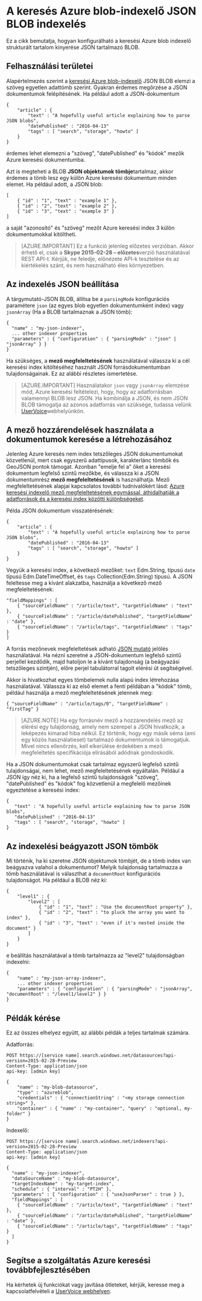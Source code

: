 <properties
pageTitle="A keresés Azure blob-indexelő JSON BLOB indexelés"
description="A keresés Azure blob-indexelő JSON BLOB indexelés"
services="search"
documentationCenter=""
authors="chaosrealm"
manager="pablocas"
editor="" />

<tags
ms.service="search"
ms.devlang="rest-api"
ms.workload="search" ms.topic="article"  
ms.tgt_pltfrm="na"
ms.date="07/26/2016"
ms.author="eugenesh" />

# <a name="indexing-json-blobs-with-azure-search-blob-indexer"></a>A keresés Azure blob-indexelő JSON BLOB indexelés 

Ez a cikk bemutatja, hogyan konfigurálható a keresési Azure blob indexelő strukturált tartalom kinyerése JSON tartalmazó BLOB.

## <a name="scenarios"></a>Felhasználási területei

Alapértelmezés szerint a [keresési Azure blob-indexelő](search-howto-indexing-azure-blob-storage.md) JSON BLOB elemzi a szöveg egyetlen adattömb szerint. Gyakran érdemes megőrzése a JSON dokumentumok felépítésének. Ha például adott a JSON-dokumentum 

    { 
        "article" : {
            "text" : "A hopefully useful article explaining how to parse JSON blobs",
            "datePublished" : "2016-04-13" 
            "tags" : [ "search", "storage", "howto" ]    
        }
    }

érdemes lehet elemezni a "szöveg", "datePublished" és "kódok" mezők Azure keresési dokumentumba.

Azt is megteheti a BLOB **JSON objektumok tömbje**tartalmaz, akkor érdemes a tömb lesz egy külön Azure keresési dokumentum minden elemet. Ha például adott, a JSON blob:  

    [
        { "id" : "1", "text" : "example 1" },
        { "id" : "2", "text" : "example 2" },
        { "id" : "3", "text" : "example 3" }
    ]

a saját "azonosító" és "szöveg" mezőt Azure keresési index 3 külön dokumentumokkal kitöltheti. 

> [AZURE.IMPORTANT] Ez a funkció jelenleg előzetes verzióban. Akkor érhető el, csak a **Skype 2015-02-28 – előzetes**verzió használatával REST API-t. Kérjük, ne feledje, előnézete API-k tesztelése és az kiértékelés szánt, és nem használható éles környezetben. 

## <a name="setting-up-json-indexing"></a>Az indexelés JSON beállítása

A tárgymutató-JSON BLOB, állítsa be a `parsingMode` konfigurációs paramétere `json` (az egyes blob egyetlen dokumentumként index) vagy `jsonArray` (Ha a BLOB tartalmaznak a JSON tömb): 

    {
      "name" : "my-json-indexer",
      ... other indexer properties
      "parameters" : { "configuration" : { "parsingMode" : "json" | "jsonArray" } }
    }

Ha szükséges, a **mező megfeleltetésének** használatával válassza ki a cél keresési index kitöltéséhez használt JSON forrásdokumentumban tulajdonságainak.  Ez az alábbi részletes ismertetése. 

> [AZURE.IMPORTANT] Használatakor `json` vagy `jsonArray` elemzése mód, Azure keresési feltételezi, hogy, hogy az adatforrásban valamennyi BLOB lesz JSON. Ha kombinálja a JSON, és nem JSON BLOB támogatja az azonos adatforrás van szüksége, tudassa velünk [UserVoice](https://feedback.azure.com/forums/263029-azure-search)webhelyünkön.

## <a name="using-field-mappings-to-build-search-documents"></a>A mező hozzárendelések használata a dokumentumok keresése a létrehozásához 

Jelenleg Azure keresés nem index tetszőleges JSON dokumentumokat közvetlenül, mert csak egyszerű adattípusok, karakterlánc tömbök és GeoJSON pontok támogat. Azonban "emelje fel a" őket a keresési dokumentum legfelső szintű mezőkbe, és válassza ki a JSON dokumentumrész **mező megfeleltetésének** is használhatja. Mező megfeleltetésének alapjai kapcsolatos további tudnivalókért lásd: [Azure keresési indexelő mező megfeleltetésének egymással, áthidalhatják a adatforrások és a keresési index közötti különbségeket](search-indexer-field-mappings.md).

Példa JSON dokumentum visszatérésének: 

    { 
        "article" : {
            "text" : "A hopefully useful article explaining how to parse JSON blobs",
            "datePublished" : "2016-04-13" 
            "tags" : [ "search", "storage", "howto" ]    
        }
    }

Vegyük a keresési index, a következő mezőket: `text` Edm.String, típusú `date` típusú Edm.DateTimeOffset, és `tags` Collection(Edm.String) típusú. A JSON feleltesse meg a kívánt alakzatba, használja a következő mező megfeleltetésének: 

    "fieldMappings" : [ 
        { "sourceFieldName" : "/article/text", "targetFieldName" : "text" },
        { "sourceFieldName" : "/article/datePublished", "targetFieldName" : "date" },
        { "sourceFieldName" : "/article/tags", "targetFieldName" : "tags" }
    ]

A forrás mezőnevek megfeleltetések adható [JSON mutató](http://tools.ietf.org/html/rfc6901) jelölés használatával. Ha nézni szeretné a JSON-dokumentum legfelső szintű perjellel kezdődik, majd hatoljon le a kívánt tulajdonság (a beágyazási tetszőleges szintjén), előre perjel tabulátorral tagolt elérési út segítségével. 

Akkor is hivatkozhat egyes tömbelemek nulla alapú index létrehozása használatával. Válassza ki az első elemet a fenti példában a "kódok" tömb, például használja a mező megfeleltetésének jelennek meg:

    { "sourceFieldName" : "/article/tags/0", "targetFieldName" : "firstTag" }

> [AZURE.NOTE] Ha egy forrásnév mező a hozzárendelés mező az elérési egy tulajdonság, amely nem szerepel a JSON hivatkozik, a leképezés kimarad hiba nélkül. Ez történik, hogy egy másik séma (ami egy közös használatieset) tartalmazó dokumentumok is támogatjuk. Mivel nincs ellenőrzés, kell elkerülése érdekében a mező megfeleltetés specifikációja elírásából adódnak gondoskodik. 

Ha a JSON dokumentumokat csak tartalmaz egyszerű legfelső szintű tulajdonságai, nem lehet, mező megfeleltetésének egyáltalán. Például a JSON így néz ki, ha a legfelső szintű tulajdonságok "szöveg", "datePublished" és "kódok" fog közvetlenül a megfelelő mezőinek egyeztetése a keresési index: 
 
    { 
       "text" : "A hopefully useful article explaining how to parse JSON blobs",
       "datePublished" : "2016-04-13" 
       "tags" : [ "search", "storage", "howto" ]    
    }

## <a name="indexing-nested-json-arrays"></a>Az indexelési beágyazott JSON tömbök

Mi történik, ha ki szeretne JSON objektumok tömbjét, de a tömb index van beágyazva valahol a dokumentumot? Melyik tulajdonság tartalmazza a tömb használatával is választhat a `documentRoot` konfigurációs tulajdonságot. Ha például a BLOB néz ki: 

    { 
        "level1" : {
            "level2" : [
                { "id" : "1", "text" : "Use the documentRoot property" }, 
                { "id" : "2", "text" : "to pluck the array you want to index" },
                { "id" : "3", "text" : "even if it's nested inside the document" }  
            ]
        }
    } 

e beállítás használatával a tömb tartalmazza az "level2" tulajdonságban indexelni: 

    {
        "name" : "my-json-array-indexer",
        ... other indexer properties
        "parameters" : { "configuration" : { "parsingMode" : "jsonArray", "documentRoot" : "/level1/level2" } }
    }


## <a name="request-examples"></a>Példák kérése

Ez az összes elhelyez együtt, az alábbi példák a teljes tartalmak számára. 

Adatforrás: 

    POST https://[service name].search.windows.net/datasources?api-version=2015-02-28-Preview
    Content-Type: application/json
    api-key: [admin key]

    {
        "name" : "my-blob-datasource",
        "type" : "azureblob",
        "credentials" : { "connectionString" : "<my storage connection string>" },
        "container" : { "name" : "my-container", "query" : "optional, my-folder" }
    }   

Indexelő:

    POST https://[service name].search.windows.net/indexers?api-version=2015-02-28-Preview
    Content-Type: application/json
    api-key: [admin key]

    {
      "name" : "my-json-indexer",
      "dataSourceName" : "my-blob-datasource",
      "targetIndexName" : "my-target-index",
      "schedule" : { "interval" : "PT2H" },
      "parameters" : { "configuration" : { "useJsonParser" : true } }, 
      "fieldMappings" : [ 
        { "sourceFieldName" : "/article/text", "targetFieldName" : "text" },
        { "sourceFieldName" : "/article/datePublished", "targetFieldName" : "date" },
        { "sourceFieldName" : "/article/tags", "targetFieldName" : "tags" }
      ]
    }

## <a name="help-us-make-azure-search-better"></a>Segítse a szolgáltatás Azure keresési továbbfejlesztésében

Ha kérhetek új funkciókat vagy javítása ötleteket, kérjük, keresse meg a kapcsolatfelvételi a [UserVoice webhelyen](https://feedback.azure.com/forums/263029-azure-search/).